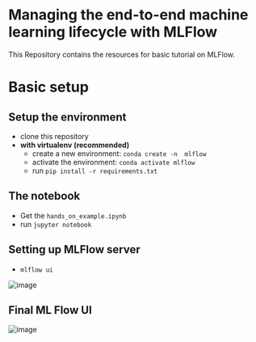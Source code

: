 # Managing the end-to-end machine learning lifecycle with MLFlow

This Repository contains the resources for basic tutorial on MLFlow.

# Basic setup

## Setup the environment
- clone this repository
- **with virtualenv (recommended)**
  - create a new environment: `conda create -n  mlflow`
  - activate the environment: `conda activate mlflow`
  - run `pip install -r requirements.txt`

## The notebook
- Get the `hands_on_example.ipynb`
- run `jupyter notebook`

## Setting up MLFlow server
- `mlflow ui`

![image](https://user-images.githubusercontent.com/104362558/169802868-69c30c49-cd76-49bd-81d2-3de4efad8b50.png)


## Final ML Flow UI
![image](https://user-images.githubusercontent.com/104362558/169802971-139619e0-045d-4470-aafb-e1809a5a010f.png)

